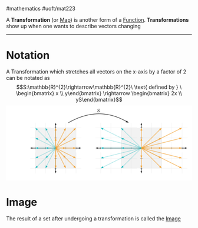 #mathematics #uoft/mat223

A **Transformation** (or [Map](Map)) is another form of a [Function](../MAT235%20Notes/Function.md). **Transformations** show up when one wants to describe vectors changing

---
# Notation
A Transformation which stretches all vectors on the x-axis by a factor of 2 can be notated as
$$S:\mathbb{R}^{2}\rightarrow\mathbb{R}^{2}\ \text{ defined by } \ \begin{bmatrix} x \\ y\end{bmatrix} \rightarrow \begin{bmatrix} 2x \\ yS\end{bmatrix}$$
![Pasted image 20231031141426](Pasted%20image%2020231031141426.png)

# Image
The result of a set after undergoing a transformation is called the [Image](Image.md)